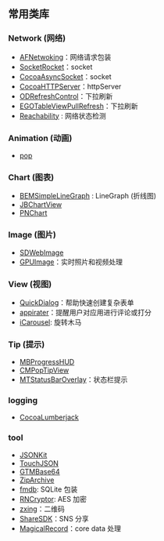 ## 常用类库

### Network (网络)

- [AFNetwoking](https://github.com/AFNetworking/AFNetworking)：网络请求包装 
- [SocketRocket](https://github.com/square/SocketRocket)：socket
- [CocoaAsyncSocket](https://github.com/robbiehanson/CocoaAsyncSocket)：socket
- [CocoaHTTPServer](https://github.com/robbiehanson/CocoaHTTPServer)：httpServer
- [ODRefreshControl](https://github.com/Sephiroth87/ODRefreshControl)：下拉刷新
- [EGOTableViewPullRefresh](https://github.com/enormego/EGOTableViewPullRefresh)：下拉刷新
- [Reachability](https://github.com/tonymillion/Reachability) : 网络状态检测

### Animation (动画)

- [pop](https://github.com/facebook/pop)


### Chart (图表)

- [BEMSimpleLineGraph](https://github.com/Boris-Em/BEMSimpleLineGraph) : LineGraph (折线图)
- [JBChartView](https://github.com/Jawbone/JBChartView)
- [PNChart](https://github.com/kevinzhow/PNChart)


### Image (图片)

- [SDWebImage](https://github.com/rs/SDWebImage)
- [GPUImage](https://github.com/BradLarson/GPUImage)：实时照片和视频处理

### View (视图)

- [QuickDialog](https://github.com/escoz/QuickDialog)：帮助快速创建复杂表单
- [appirater](https://github.com/arashpayan/appirater)：提醒用户对应用进行评论或打分
- [iCarousel](https://github.com/nicklockwood/iCarousel): 旋转木马

### Tip (提示)

- [MBProgressHUD](https://github.com/jdg/MBProgressHUD)
- [CMPopTipView](https://github.com/chrismiles/CMPopTipView)
- [MTStatusBarOverlay](https://github.com/myell0w/MTStatusBarOverlay)：状态栏提示


### logging

- [CocoaLumberjack](https://github.com/CocoaLumberjack/CocoaLumberjack)

### tool

- [JSONKit](https://github.com/johnezang/JSONKit)
- [TouchJSON](https://github.com/TouchCode/TouchJSON)
- [GTMBase64](https://code.google.com/p/google-toolbox-for-mac/source/browse/trunk/Foundation/?r=87)
- [ZipArchive](https://github.com/mattconnolly/ZipArchive)
- [fmdb](https://github.com/ccgus/fmdb): SQLite 包装
- [RNCryptor](https://github.com/RNCryptor/RNCryptor): AES 加密
- [zxing](https://github.com/zxing/zxing)：二维码
- [ShareSDK](http://share.sharesdk.cn/Download)：SNS 分享
- [MagicalRecord](https://github.com/magicalpanda/MagicalRecord)：core data 处理
